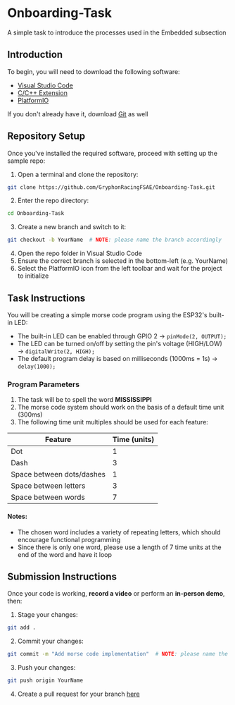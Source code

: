 # Onboarding-Task

A simple task to introduce the processes used in the Embedded subsection

## Introduction

To begin, you will need to download the following software:

- [Visual Studio Code](https://code.visualstudio.com/Download)
- [C/C++ Extension](https://code.visualstudio.com/docs/languages/cpp)
- [PlatformIO](https://platformio.org/install/ide?install=vscode)

If you don't already have it, download [Git](https://git-scm.com/downloads) as well

## Repository Setup

Once you've installed the required software, proceed with setting up the sample repo:

1. Open a terminal and clone the repository:

```bash
git clone https://github.com/GryphonRacingFSAE/Onboarding-Task.git
```

2. Enter the repo directory:

```bash
cd Onboarding-Task
```

3. Create a new branch and switch to it:

```bash
git checkout -b YourName  # NOTE: please name the branch accordingly
```

4. Open the repo folder in Visual Studio Code
5. Ensure the correct branch is selected in the bottom-left (e.g. YourName)
6. Select the PlatformIO icon from the left toolbar and wait for the project to initialize

## Task Instructions

You will be creating a simple morse code program using the ESP32's built-in LED:

- The built-in LED can be enabled through GPIO 2 &rarr; `pinMode(2, OUTPUT);`
- The LED can be turned on/off by setting the pin's voltage (HIGH/LOW) &rarr; `digitalWrite(2, HIGH);`
- The default program delay is based on milliseconds (1000ms = 1s) &rarr; `delay(1000);`

### Program Parameters

1. The task will be to spell the word **MISSISSIPPI**
2. The morse code system should work on the basis of a default time unit (300ms)
3. The following time unit multiples should be used for each feature:

| Feature                   | Time (units) |
| ------------------------- | ------------ |
| Dot                       | 1            |
| Dash                      | 3            |
| Space between dots/dashes | 1            |
| Space between letters     | 3            |
| Space between words       | 7            |

#### Notes:

- The chosen word includes a variety of repeating letters, which should encourage functional programming
- Since there is only one word, please use a length of 7 time units at the end of the word and have it loop

## Submission Instructions

Once your code is working, **record a video** or perform an **in-person demo**, then:

1. Stage your changes:

```bash
git add .
```

2. Commit your changes:

```bash
git commit -m "Add morse code implementation"  # NOTE: please name the commit accordingly
```

3. Push your changes:

```bash
git push origin YourName
```

4. Create a pull request for your branch [here](https://github.com/GryphonRacingFSAE/Onboarding-Task/pulls)
